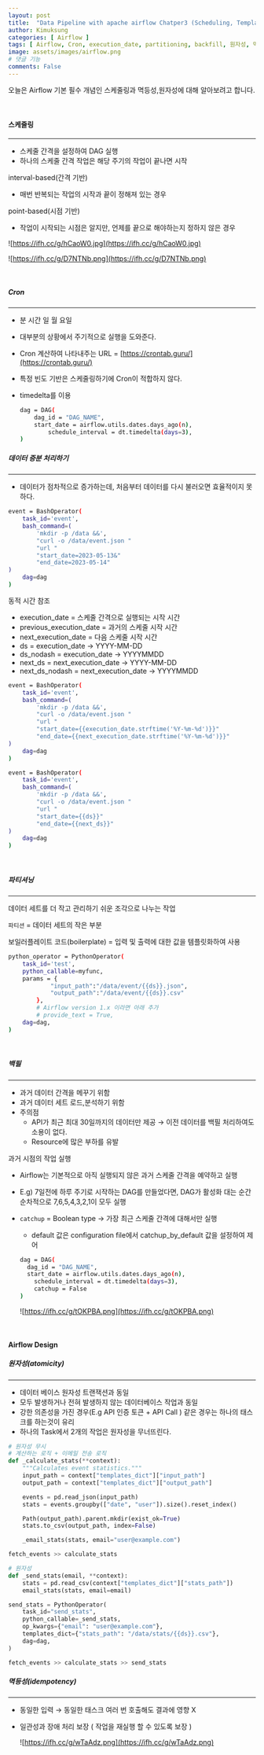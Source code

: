 ```yaml
---
layout: post
title:  "Data Pipeline with apache airflow Chatper3 (Scheduling, Template, Backfill, 원자성, 멱등성)"
author: Kimuksung
categories: [ Airflow ]
tags: [ Airflow, Cron, execution_date, partitioning, backfill, 원자성, 멱등성 ]
image: assets/images/airflow.png
# 댓글 기능
comments: False
---
```


오늘은 Airflow 기본 필수 개념인 스케줄링과 멱등성,원자성에 대해 알아보려고 합니다.

<br>

#### 스케줄링
---
- 스케줄 간격을 설정하여 DAG 실행
- 하나의 스케줄 간격 작업은 해당 주기의 작업이 끝나면 시작

interval-based(간격 기반)
- 매번 반복되는 작업의 시작과 끝이 정해져 있는 경우

point-based(시점 기반)
- 작업이 시작되는 시점은 알지만, 언제를 끝으로 해야하는지 정하지 않은 경우

![https://ifh.cc/g/hCaoW0.jpg](https://ifh.cc/g/hCaoW0.jpg)

![https://ifh.cc/g/D7NTNb.png](https://ifh.cc/g/D7NTNb.png)

<br>

##### Cron
---
- 분 시간 일 월 요일
- 대부분의 상황에서 주기적으로 실행을 도와준다.
- Cron 계산하여 나타내주는 URL = [https://crontab.guru/](https://crontab.guru/)

- 특정 빈도 기반은 스케줄링하기에 Cron이 적합하지 않다.
- timedelta를 이용
    
    ```bash
    dag = DAG( 
        dag_id = "DAG_NAME", 
        start_date = airflow.utils.dates.days_ago(n),
    		schedule_interval = dt.timedelta(days=3),
    )
    ```
    

##### 데이터 증분 처리하기
---
- 데이터가 점차적으로 증가하는데, 처음부터 데이터를 다시 불러오면 효율적이지 못하다.

```bash
event = BashOperator(
	task_id='event',
	bash_command=(
		'mkdir -p /data &&',
		"curl -o /data/event.json "
		"url "
		"start_date=2023-05-13&"
		"end_date=2023-05-14"
)
	dag=dag
)
```

동적 시간 참조
- execution_date = 스케줄 간격으로 실행되는 시작 시간
- previous_execution_date = 과거의 스케줄 시작 시간
- next_execution_date = 다음 스케줄 시작 시간
- ds = execution_date → YYYY-MM-DD
- ds_nodash = execution_date → YYYYMMDD
- next_ds = next_execution_date → YYYY-MM-DD
- next_ds_nodash = next_execution_date → YYYYMMDD

```bash
event = BashOperator(
	task_id='event',
	bash_command=(
		'mkdir -p /data &&',
		"curl -o /data/event.json "
		"url "
		"start_date={{execution_date.strftime('%Y-%m-%d')}}"
		"end_date={{next_execution_date.strftime('%Y-%m-%d')}}"
)
	dag=dag
)
```
```bash
event = BashOperator(
	task_id='event',
	bash_command=(
		'mkdir -p /data &&',
		"curl -o /data/event.json "
		"url "
		"start_date={{ds}}"
		"end_date={{next_ds}}"
)
	dag=dag
)
```

<br>

##### 파티셔닝
---
데이터 세트를 더 작고 관리하기 쉬운 조각으로 나누는 작업

`파티션` = 데이터 세트의 작은 부분

보일러플레이트 코드(boilerplate) = 입력 및 출력에 대한 값을 템플릿화하여 사용

```bash
python_operator = PythonOperator(
    task_id='test',
    python_callable=myfunc,
    params = {
			"input_path":"/data/event/{{ds}}.json",
			"output_path":"/data/event/{{ds}}.csv"
		},
		# Airflow version 1.x 이라면 아래 추가
		# provide_text = True,
    dag=dag,
)
```

<br>

##### 백필
---
- 과거 데이터 간격을 메꾸기 위함
- 과거 데이터 세트 로드,분석하기 위함
- 주의점
    - API가 최근 최대 30일까지의 데이터만 제공 → 이전 데이터를 백필 처리하여도 소용이 없다.
    - Resource에 많은 부하를 유발

과거 시점의 작업 실행

- Airflow는 기본적으로 아직 실행되지 않은 과거 스케줄 간격을 예약하고 실행
- E.g) 7일전에 하루 주기로 시작하는 DAG를 만들었다면, DAG가 활성화 대는 순간 순차적으로 7,6,5,4,3,2,1이 모두 실행
- `catchup` = Boolean type → 가장 최근 스케줄 간격에 대해서만 실행
    - default 값은 configuration file에서 catchup_by_default 값을 설정하여 제어
    
    ```bash
    dag = DAG( 
      dag_id = "DAG_NAME", 
      start_date = airflow.utils.dates.days_ago(n),
    	schedule_interval = dt.timedelta(days=3),
    	catchup = False
    )
    ```
    
    ![https://ifh.cc/g/tOKPBA.png](https://ifh.cc/g/tOKPBA.png)
    

<br>

#### Airflow Design

##### 원자성(atomicity)
---
- 데이터 베이스 원자성 트랜잭션과 동일
- 모두 발생하거나 전혀 발생하지 않는 데이터베이스 작업과 동일
- 강한 의존성을 가진 경우(E.g API 인증 토큰 + API Call ) 같은 경우는 하나의 태스크를 하는것이 유리
- 하나의 Task에서 2개의 작업은 원자성을 무너뜨린다.

```python
# 원자성 무시
# 계산하는 로직 + 이메일 전송 로직
def _calculate_stats(**context):
    """Calculates event statistics."""
    input_path = context["templates_dict"]["input_path"]
    output_path = context["templates_dict"]["output_path"]

    events = pd.read_json(input_path)
    stats = events.groupby(["date", "user"]).size().reset_index()

    Path(output_path).parent.mkdir(exist_ok=True)
    stats.to_csv(output_path, index=False)

    _email_stats(stats, email="user@example.com")

fetch_events >> calculate_stats
```

```python
# 원자성
def _send_stats(email, **context):
    stats = pd.read_csv(context["templates_dict"]["stats_path"])
    email_stats(stats, email=email)

send_stats = PythonOperator(
    task_id="send_stats",
    python_callable=_send_stats,
    op_kwargs={"email": "user@example.com"},
    templates_dict={"stats_path": "/data/stats/{{ds}}.csv"},
    dag=dag,
)

fetch_events >> calculate_stats >> send_stats
```

##### **멱등성(idempotency)**
---
- 동일한 입력 → 동일한 태스크 여러 번 호출해도 결과에 영향 X
- 일관성과 장애 처리 보장 ( 작업을 재실행 할 수 있도록 보장 )
    
    ![https://ifh.cc/g/wTaAdz.png](https://ifh.cc/g/wTaAdz.png)